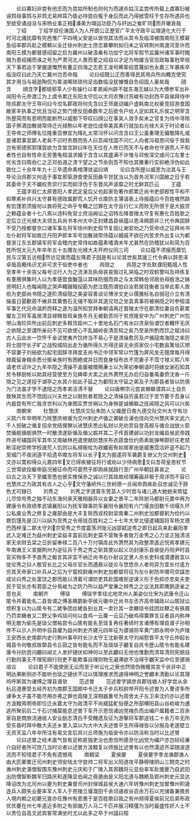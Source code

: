 <!-- { "loadSidebar": true } -->
　　论曰寡妇非尝有他志而为其姑所制也则何为而遽杀姑汉孟尝传所载上虞寡妇被诬鸩母事鸩与非鸩尤易辨耳乃彼必待尝白寃于身后而此乃得摅雪枉于生存所遇异也至摅受谲战没与宋杨业事正相潘美为翊运功臣乃与奸凶之崔旷同而并辙哀哉
　　丁绍
　　丁绍字叔伦谯国人为人开朗公正歴官广平太守政平讼理道化大行于时河北骚扰靡有完邑惟广平四境乂安是以皆悦其法而从其令及临漳被围南阳王模窘急绍率郡兵赴之模赖以全迁徐州刺史士庶恋慕攀附如归未之官转荆州南渡河至许而南阳王模为都督感绍留之启为冀州以破汲桑有功加宁北将军假节监冀州诸军事时羯贼为患绍捕而诛之号为严肃河北人畏而爱之绍自以才足为物雄当官涖政每事尅举视天下事若运于掌握遂慨然有董正四海之志若王浚茍晞辈绍意蔑如也永嘉三年暴疾卒临没叹曰此乃天亡冀州岂吾命哉
　　论曰绍既公正而善得民其用兵所向輙克使究其才用当与祖逖陶侃为辈浚晞琐琐何足齿数临没犹慷慨自负绍固人豪矣哉
　　顔含
　　顔含字都琅邪莘人少有操行以孝弟闻州辟不就东海王越以为大傅参军出补闿阳令元帝渡江为上虞令累迁东阳太守后以大司农豫讨苏峻有功封西平县侯拜侍中除呉郡太守王导问曰今涖名郡政将何先含曰王师嵗动编户虚耗南北权豪竞招游食国敝家丰执事之忧且当征之势门使反田桑数年之后欲令户给人足如其礼乐俟之明宰含所歴简而有恩明而能断然以威御下导叹曰顔公在事吴人敛手矣未之官复为侍中寻除国子祭酒加散骑常侍迁光禄勲以年老逊位成帝美其素行就加右光禄大夫于时论者以王导帝之师傅名位隆重百僚宜为降礼太常冯怀以问含含曰王公虽重理无偏敬降礼或是诸君事宜鄙人老矣不识时务既而告人曰吾闻伐国不问仁人向者冯祖思问佞于我我岂有邪德邪郭璞尝欲为含筮含辞曰年在天位在人修已而天不与者命也守道而人不知者性也自有性命无劳蓍龟桓温求婚于含含以其盛满不许惟与邓攸深交或问江左羣士优劣含曰周伯仁之正邓伯道之清卞望之之节余则吾不知也其雅重行实抑絶浮伪如此致仕二十余年年九十三卒遗命素棺薄敛谥曰靖
　　论曰含所歴以威恩为治其与王导论治呉郡又何适于事宜邪驱游食使反田桑平世犹当以为首务况军兴国敝之日乎若其委命于天不媚权贵崇行实而抑浮伪于东晋风声波靡之时尤鲜其匹云
　　王蕴
　　王蕴字叔仁太原晋阳人孝武定皇后父也起家佐著作郎累迁尚书吏部郎性平和不抑寒素补呉兴太守甚有德政属郡荒人饥开仓廪防主簿请表上待报蕴曰今百姓嗷然路有饥馑若须报何以救将死之命乎专輙之愆罪在太守且行仁义而败无所恨于是大振贷之赖蕴全者十七八焉以违科免官士庶诣阙讼之诏特左降晋陵太守复有惠化百姓歌之定后立迁光禄大夫领五兵尚书本州大中正封建昌县侯蕴以恩泽赐爵非三代令典固辞不受乃授都督京口诸军事左将军徐州刺史假节复固让谢安劝之乃受命顷之征拜尚书左仆射将军如故迁丹阳尹即本军号加散骑常侍蕴以姻戚不欲在内苦求外出复以为都督浙江东五郡镇军将军会稽内史常侍如故蕴素嗜酒末年尤甚然在防稽犹以和简为百姓所悦太元九年卒年五十五赠左光禄大夫开府仪同三司
　　论曰蕴不须报而廪饥民与汉第五访相然访见褒而蕴左降君子因是有以论其世矣其援三代令典以辞恩泽卓哉高概伟识尤非可求于俗吏中者也
　　呉隠之
　　呉隠之字处默濮阳甄城人性至孝年十余丧父每号泣行人为之流涕及执母丧哀毁过礼哭临之时双鹤警叫及祥练复有羣鴈俱集时人以为孝感尝食醎菹以其味防掇而弃之与太常韩伯邻居伯母殷浩之姊贤明妇人也每闻隠之哭声輙辍飱投筯为悲泣既而谓伯曰汝若居铨衡者当举此辈人故伯为吏部尚书隠之遂阶清级隠之美姿容善谈论博涉文史以儒雅标名自弱冠介立有清操虽日晏歠菽不飨非其粟儋石无储不取非其道兄坦之坐袁真事将被祸隠之时参桓温军事乞代兄命温矜而释之遂为温所知赏拜奉朝请再迁晋陵太守在郡清俭妻自负薪累擢左卫将军虽居清显禄赐皆班亲族冬月无被勤苦同于贫庶隆安中为广州刺史广州包带山海珍异所出前后刺史多黩货距州二十里地名石门有水曰贪泉俗谓饮者輙怀无厌之欲隠之至谓所亲曰不见可欲使心不乱越岭丧清吾知之矣乃至泉所酌而饮之赋诗曰古人云此水一饮怀千金试使夷齐饮终当不易心于是清操愈厉及卢循冦南海隠之率厉将士固守长子旷之战殁城陷出走为循所得久方得还装无余资家仅小宅数亩篱垣仄陋不容妻子刘裕欲为起宅固辞寻拜度支尚书迁中领军常以竹篷为屏风坐无氊席每月得禄裁留身粮余悉分赈亲族时有困絶或并日而食身恒布衣不完妻子不霑寸禄义熙八年请老优诏许之九年卒隠之清操不渝屡被赠赐亷士以为荣初奉朝请时将嫁女谢石知其贫令移厨帐以助其经营使至方见婢牵犬卖之此外萧然无办后归自番禺妻赍沈香一斤隠之见之遂投于湖亭之水其介如此子延之为鄱阳太守延之弟及子为郡县者皆以防慎为门法虽才学不逮隠之而孝弟洁清不替
　　论曰唐栁宗元尝哀蝜蝂谓其以土自负致殃其生而不悟因以兴夫世之以賍败者若隠之之清操自厉虽若过于苦节要于吾身以内曷尝有所亡哉贪世利以为身图实贾世祸以为身殃是诚蝜蝂之技闻隠之风可以兴矣
　　南朝宋
　　杜慧庆
　　杜慧庆交阯朱防人父瑗歴日南九德交阯交州太守有功义熙六年卒明年乃除慧庆继瑗为交州刺史卢循之袭破合浦也径向交州慧庆率文武六千人拒破之循复招余党结俚獠以进慧庆悉出私财以充劝赏自登高舰与循合战放火箭焚循舰循舰俱然一时散溃遂斩循及循父嘏并其二子传首建邺以功封龙编县侯武帝践阼进号辅国将军其年又南破林邑遣使献防慧庆布衣蔬食俭约质素能弹琴颇好庄老禁断淫祀崇修学校歳荒人饥则以私禄赈给为政纎密有如居家由是威惠霑洽奸盗不起乃至城门不夜闭道不拾遗卒赠左将军以长子文为振逺将军袭爵复继父为交州刺史文亦以寛和得众元嘉四年文已得疾被征将行或劝以少待病愈文曰吾荷皇恩杖节三世常欲投躯帝庭况被征命而可晏然乎即舆疾就路行至广州卒朝廷甚哀之
　　论曰古之治天下至纎至悉也彼实推保赤之诚以行其政故经理筹画非极于周详而不容已也慧庆之为政其有古人之心乎文守藩峤外三世树德一旦闻命舆疾赴召忠诚见于辞色尤可録已
　　刘秀之
　　刘秀之字道寳东莞莒人少时尝与诸儿遇大虵虵来势猛儿尽惊号秀之独不动东海何承天雅相器异以女妻之景平二年除驸马都尉元嘉中再为建康令有政绩孝武镇襄阳以为抚军録事防军襄阳令襄阳有六门堰良田数千顷堰久坏公私废业秀之修复之雍部由是大丰复除西戎校尉梁南秦二州刺史加都督躬为俭约以救饥馑先是汉川以绢为货秀之令用钱百姓利之二十七年大举北侵遣辅国将军杨文德巴西梓潼二郡太守刘宗受秀之节度震荡汧陇元凶邵弑逆秀之即日起兵来赴襄阳孝武入定难迁为益州刺史梁益丰富前后刺史莫不营聚多者致万金秀之心力坚正独清洁家无余财去梁之日折留奉禄二百八十万付镇库此外萧然其为政整肃逺近恱焉孝建元年南谯王义宣据荆州为逆征兵于秀之秀之斩其使以起义功封康乐县侯徙丹阳尹时县官买物多不予直秀之极言其非宜不纳迁尚书右仆射议定隶人杀长吏科或谓遭赦宜以徙论秀之曰人敬官长比之父母杀官长而遇赦以徙论与悠悠杀人者何异为宜长付逺方穷其天命家口补兵从之后为宁蛮校尉雍州刺史加都督将征为左仆射防卒赠司空諡忠成论曰秀之处富饶之郡而能以清着可谓防吏其赴国难拒逆谋义形于色抑亦忠矣夫吏民于官长亦有君臣之分焉峻为之防乃所以益严堂亷之辨秀之之议法其即鹰鹯逐雀之意也夫
　　南朝齐
　　傅琰
　　傅琰字季珪北地灵州人美姿仪仕宋为武康令迁山隂令并着能名二县皆谓之傅圣赐爵新亭侯元徽中迁尚书左丞齐高帝辅政以山隂狱讼烦积复以为山隂令有二姥争团丝姥各别业其一卖针其一卖糖琰令挂团丝鞭之有铁屑乃罚卖糖者又二野父争鸡琰问何以食鸡一云粟一云豆乃破鸡得粟罪言豆者县内称神明无敢为偷先是琰父僧祐尝令山隂有能名至琰复再任著绩时言诸傅有理县谱子孙相传不以示人升明中自县擢为益州刺史齐建元四年征为骠骑将军黄门郎永明中为庐陵王安西长史南郡内史行荆州事卒时长沙太守王沈新蔡太守刘闻慰晋平太守丘仲起长城县令何敬叔故鄣县令丘寂之皆有能名而不及琰琰子翽复自呉令歴山隂令有能名建康令孙防尝问翽曰闻丈人发奸擿伏如神何以至此翽曰无他也惟勤而清耳清则宪纲自行勤则事无不理宪纲行则吏不能欺事自理则物无凝滞欲不治得乎翽天监中位至骠骑谘议
　　论曰君子不能使民无讼而至于听讼化之衰也然情伪微暧其变千状非中正明达果断则亦不能听也琰之擿伏不过以情理推求而遽得神明之誉翽本清勤以论其理呜呼斯其为诸傅之理县谱欤
　　范述曽
　　范述曽字頴彦呉郡钱塘人好学尝从余杭吕道惠受五经齐初为南郡王国郎中令迁太子步兵校尉带开阳令述曽为人謇谔多所谏争太子虽不能尽用亦弗之罪也竟陵王深相器重号为周舍太子左卫率沈约亦以述曽方汲黯焉明帝即位迁永嘉太守为政清平不尚威猛甿俗便之所部横阳县山谷崄峻为逋逃所聚前后二千石讨捕莫能息述曽下车开示恩信诸凶党襁负而出编户属籍者二百余家自是商旅流通居人安业励志清白不受餽遗及征为游撃将军郡送钱二十余万卒无所受东昏时拜中散大夫还乡里入梁以为大中大夫述曽平生所得禄皆以分施及老遂壁立无资天监八年卒所注有易文言后呉兴丘师施为临安令亦以防洁称当时以比述曽
　　论曰述曽之经术直气皆有足称匪独吏治也恩信所感至化凶党为编户亦岂硁硁亷介自好者所可庶几当时论者以述曽方汲黯复以师施比述曽有以也然濡迹齐梁随波逐流而不知怪君子不免有遗憾焉
　　南朝梁
　　夏侯夔
　　夏侯夔字季龙谯郡谯人由大匠卿累迁司州刺史领安陆太守尝帅二将军出义阳道攻平静穆陵阴山三闗克之时谯州刺史湛僧智围东豫州刺史元庆和于广陵入其郛魏将元显伯率军赴援夔乃自武阳出防僧智断魏军归路庆和遂降显伯闻之夜遁由是义阳北道与魏絶及郢州刺史元显达降诏改为北司州以夔为刺史兼督司州封保城县侯大通六年转豫州刺史加督豫州积歳连兵人颇失业夔率军人军人于苍陵立堰溉田千余顷歳收谷百余万石以充储备兼赡贫人境内赖之初夔兄亶亦任豫州有恩惠于是百姓歌曰我之有州频得夏侯前兄后弟布政优优夔在州七年逺近多附之有部曲万人马二千匹并服习精彊为当时最盛性好人士不以贵位自高文武宾客常满坐时尤以此多之卒于州諡曰桓
